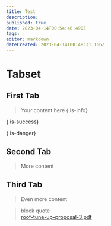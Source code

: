 ```yaml
---
title: Test
description: 
published: true
date: 2023-04-14T00:54:46.490Z
tags: 
editor: markdown
dateCreated: 2023-04-14T00:48:31.166Z
---
```


# Tabset

## First Tab

> Your content here
{.is-info}
> 
{.is-success}
> 
{.is-danger}


## Second Tab

> More content

## Third Tab

> Even more content

> block quote  
> [roof-tune-up-proposal-3.pdf](/procedures-job-progress/roof-tune-up-proposal-3.pdf)